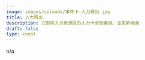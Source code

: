 ```yaml
---
image: images/uploads/事件卡-人力釋出.jpg
title: 人力釋出
description: 立即將人力資源區的人力卡全部棄掉，並重新補滿
draft: false
type: event
---
```

n﻿/a